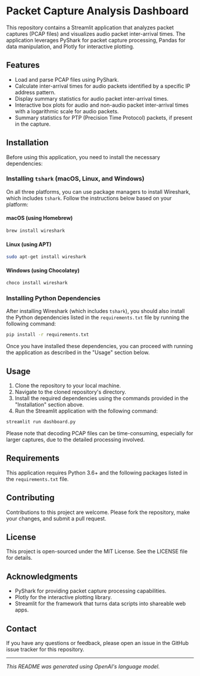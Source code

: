 # Packet Capture Analysis Dashboard

This repository contains a Streamlit application that analyzes packet captures (PCAP files) and visualizes audio packet inter-arrival times. The application leverages PyShark for packet capture processing, Pandas for data manipulation, and Plotly for interactive plotting.

## Features

- Load and parse PCAP files using PyShark.
- Calculate inter-arrival times for audio packets identified by a specific IP address pattern.
- Display summary statistics for audio packet inter-arrival times.
- Interactive box plots for audio and non-audio packet inter-arrival times with a logarithmic scale for audio packets.
- Summary statistics for PTP (Precision Time Protocol) packets, if present in the capture.

## Installation

Before using this application, you need to install the necessary dependencies:

### Installing `tshark` (macOS, Linux, and Windows)

On all three platforms, you can use package managers to install Wireshark, which includes `tshark`. Follow the instructions below based on your platform:

#### macOS (using Homebrew)

```bash
brew install wireshark
```

#### Linux (using APT)

```bash
sudo apt-get install wireshark
```

#### Windows (using Chocolatey)

```bash
choco install wireshark
```

### Installing Python Dependencies

After installing Wireshark (which includes `tshark`), you should also install the Python dependencies listed in the `requirements.txt` file by running the following command:

```bash
pip install -r requirements.txt
```

Once you have installed these dependencies, you can proceed with running the application as described in the "Usage" section below.

## Usage

1. Clone the repository to your local machine.
2. Navigate to the cloned repository's directory.
3. Install the required dependencies using the commands provided in the "Installation" section above.
4. Run the Streamlit application with the following command:

```bash
streamlit run dashboard.py
```

Please note that decoding PCAP files can be time-consuming, especially for larger captures, due to the detailed processing involved.

## Requirements

This application requires Python 3.6+ and the following packages listed in the `requirements.txt` file.

## Contributing

Contributions to this project are welcome. Please fork the repository, make your changes, and submit a pull request.

## License

This project is open-sourced under the MIT License. See the LICENSE file for details.

## Acknowledgments

- PyShark for providing packet capture processing capabilities.
- Plotly for the interactive plotting library.
- Streamlit for the framework that turns data scripts into shareable web apps.

## Contact

If you have any questions or feedback, please open an issue in the GitHub issue tracker for this repository.

---

*This README was generated using OpenAI's language model.*
